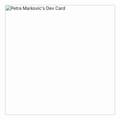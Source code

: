 <a href="https://app.daily.dev/petramarkovic"><img src="https://api.daily.dev/devcards/v2/hxsH1tYu2m14wFVcaxLKh.png?type=default&r=jz6" width="356" alt="Petra Markovic's Dev Card"/></a>

<!--
**petramarkovic/petramarkovic** is a ✨ _special_ ✨ repository because its `README.md` (this file) appears on your GitHub profile.

Here are some ideas to get you started:

- 🔭 I’m currently working on ...
- 🌱 I’m currently learning ...
- 👯 I’m looking to collaborate on ...
- 🤔 I’m looking for help with ...
- 💬 Ask me about ...
- 📫 How to reach me: ...
- 😄 Pronouns: ...
- ⚡ Fun fact: ...
-->
